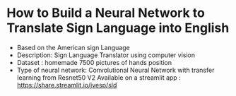 # How to Build a Neural Network to Translate Sign Language into English
- Based on the American sign Language
- Description: Sign Language Translator using computer vision
- Dataset : homemade 7500 pictures of hands position
- Type of neural network: Convolutional Neural Network with transfer learning from Resnet50 V2
Available on a streamlit app : https://share.streamlit.io/jvesp/sld

